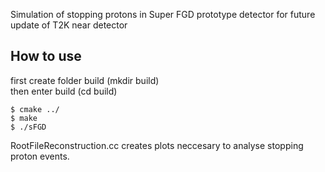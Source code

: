 Simulation of stopping protons in Super FGD prototype detector for future update of T2K near detector

## How to use <br/>
first create folder build (mkdir build) <br/>
then enter build (cd build) <br/>
```
$ cmake ../
$ make
$ ./sFGD
```

RootFileReconstruction.cc creates plots neccesary to analyse stopping proton events.
